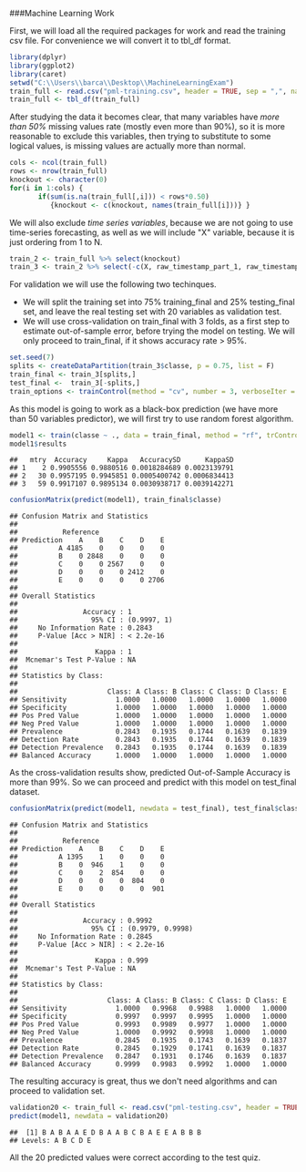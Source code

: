 ###Machine Learning Work

First, we will load all the required packages for work and read the training csv file. For convenience we will convert it to tbl_df format.

```r
library(dplyr)
library(ggplot2)
library(caret)
setwd("C:\\Users\\barca\\Desktop\\MachineLearningExam")
train_full <- read.csv("pml-training.csv", header = TRUE, sep = ",", na.strings = c("NA", ""), stringsAsFactors = TRUE)
train_full <- tbl_df(train_full)
```

After studying the data it becomes clear, that many variables have *more than 50%* missing values rate (mostly even more than 90%), so it is more reasonable to exclude this variables, then trying to substitute to some logical values, is missing values are actually more than normal.

```r
cols <- ncol(train_full)
rows <- nrow(train_full)
knockout <- character(0)
for(i in 1:cols) {
       if(sum(is.na(train_full[,i])) < rows*0.50)
          {knockout <- c(knockout, names(train_full[i]))} }
```

We will also exclude *time series variables*, because we are not going to use time-series forecasting, as well as we will include "X" variable, because it is just ordering from 1 to N.

```r
train_2 <- train_full %>% select(knockout)
train_3 <- train_2 %>% select(-c(X, raw_timestamp_part_1, raw_timestamp_part_2, cvtd_timestamp))
```


For validation we will use the following two techinques.

- We will split the training set into 75% training_final and 25% testing_final set, and leave the real testing set with 20 variables as validation test.
- We will use cross-validation on train_final with 3 folds, as a first step to estimate out-of-sample error, before trying the model on testing. We will only proceed to train_final, if it shows accuracy rate > 95%. 


```r
set.seed(7)
splits <- createDataPartition(train_3$classe, p = 0.75, list = F)
train_final <- train_3[splits,]
test_final <-  train_3[-splits,]
train_options <- trainControl(method = "cv", number = 3, verboseIter = FALSE) ## Cross-validation
```


As this model is going to work as a black-box prediction (we have more than 50 variables predictor), we will first try to use random forest algorithm.

```r
model1 <- train(classe ~ ., data = train_final, method = "rf", trControl = train_options)
model1$results
```

```
##   mtry  Accuracy     Kappa   AccuracySD      KappaSD
## 1    2 0.9905556 0.9880516 0.0018284689 0.0023139791
## 2   30 0.9957195 0.9945851 0.0005400742 0.0006834413
## 3   59 0.9917107 0.9895134 0.0030938717 0.0039142271
```

```r
confusionMatrix(predict(model1), train_final$classe)
```

```
## Confusion Matrix and Statistics
## 
##           Reference
## Prediction    A    B    C    D    E
##          A 4185    0    0    0    0
##          B    0 2848    0    0    0
##          C    0    0 2567    0    0
##          D    0    0    0 2412    0
##          E    0    0    0    0 2706
## 
## Overall Statistics
##                                      
##                Accuracy : 1          
##                  95% CI : (0.9997, 1)
##     No Information Rate : 0.2843     
##     P-Value [Acc > NIR] : < 2.2e-16  
##                                      
##                   Kappa : 1          
##  Mcnemar's Test P-Value : NA         
## 
## Statistics by Class:
## 
##                      Class: A Class: B Class: C Class: D Class: E
## Sensitivity            1.0000   1.0000   1.0000   1.0000   1.0000
## Specificity            1.0000   1.0000   1.0000   1.0000   1.0000
## Pos Pred Value         1.0000   1.0000   1.0000   1.0000   1.0000
## Neg Pred Value         1.0000   1.0000   1.0000   1.0000   1.0000
## Prevalence             0.2843   0.1935   0.1744   0.1639   0.1839
## Detection Rate         0.2843   0.1935   0.1744   0.1639   0.1839
## Detection Prevalence   0.2843   0.1935   0.1744   0.1639   0.1839
## Balanced Accuracy      1.0000   1.0000   1.0000   1.0000   1.0000
```

As the cross-validation results show, predicted Out-of-Sample Accuracy is more than 99%. So we can proceed and predict with this model on test_final dataset.



```r
confusionMatrix(predict(model1, newdata = test_final), test_final$classe)
```

```
## Confusion Matrix and Statistics
## 
##           Reference
## Prediction    A    B    C    D    E
##          A 1395    1    0    0    0
##          B    0  946    1    0    0
##          C    0    2  854    0    0
##          D    0    0    0  804    0
##          E    0    0    0    0  901
## 
## Overall Statistics
##                                           
##                Accuracy : 0.9992          
##                  95% CI : (0.9979, 0.9998)
##     No Information Rate : 0.2845          
##     P-Value [Acc > NIR] : < 2.2e-16       
##                                           
##                   Kappa : 0.999           
##  Mcnemar's Test P-Value : NA              
## 
## Statistics by Class:
## 
##                      Class: A Class: B Class: C Class: D Class: E
## Sensitivity            1.0000   0.9968   0.9988   1.0000   1.0000
## Specificity            0.9997   0.9997   0.9995   1.0000   1.0000
## Pos Pred Value         0.9993   0.9989   0.9977   1.0000   1.0000
## Neg Pred Value         1.0000   0.9992   0.9998   1.0000   1.0000
## Prevalence             0.2845   0.1935   0.1743   0.1639   0.1837
## Detection Rate         0.2845   0.1929   0.1741   0.1639   0.1837
## Detection Prevalence   0.2847   0.1931   0.1746   0.1639   0.1837
## Balanced Accuracy      0.9999   0.9983   0.9992   1.0000   1.0000
```
The resulting accuracy is great, thus we don't need algorithms and can proceed to validation set.



```r
validation20 <- train_full <- read.csv("pml-testing.csv", header = TRUE, sep = ",", na.strings = c("NA", ""), stringsAsFactors = TRUE)
predict(model1, newdata = validation20)
```

```
##  [1] B A B A A E D B A A B C B A E E A B B B
## Levels: A B C D E
```
All the 20 predicted values were correct according to the test quiz.

